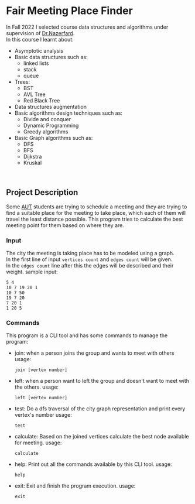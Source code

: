 # Fair Meeting Place Finder 
In Fall 2022 I selected course data structures and algorithms under supervision of [Dr.Nazerfard](https://scholar.google.com/citations?user=Cl5tre8AAAAJ&hl=en). <br>
In this course I learnt about: 
- Asymptotic analysis
- Basic data structures such as: 
  - linked lists
  - stack 
  - queue
- Trees: 
  - BST 
  - AVL Tree 
  - Red Black Tree
- Data structures augmentation
- Basic algorithms design techniques such as:
  - Divide and conquer
  - Dynamic Programming
  - Greedy algorithms
- Basic Graph algorithms such as:
  - DFS
  - BFS
  - Dijkstra 
  - Kruskal  
<br>

## Project Description

Some [AUT](https://aut.ac.ir) students are trying to schedule a meeting and they are trying to find a suitable place for the meeting to take place, which each of them will travel the least distance possible. This program tries to calculate the best meeting point for them based on where they are.<br>

### Input

The city the meeting is taking place has to be modeled using a graph. <br>
In the first line of input `vertices count` and `edges count` will be given. <br>
In the `edges count` line after this the edges will be described and their weight.
sample input:
```
5 4
10 7 19 20 1 
10 7 50 
19 7 20
7 20 1 
1 20 5
```

### Commands

This program is a CLI tool and has some commands to manage the program:
- join: when a person joins the group and wants to meet with others
  usage:
  ```
  join [vertex number]
  ```
- left: when a person want to left the group and doesn't want to meet with the others.
  usage:
  ```
  left [vertex number]
  ```
- test: Do a dfs traversal of the city graph representation and print every vertex's number
    usage:
    ```
    test
    ```
- calculate: Based on the joined vertices calculate the best node available for meeting.
    usage:
    ```
    calculate
    ```
 - help: Print out all the commands available by this CLI tool.
    usage:
    ```
    help
    ```
 - exit: Exit and finish the program execution.
    usage:
    ```
    exit
    ```
